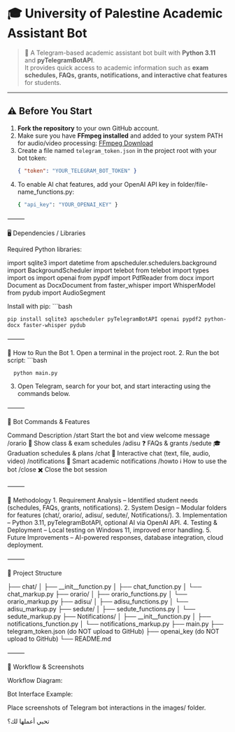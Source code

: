 # 🎓 University of Palestine Academic Assistant Bot

> 🤖 A Telegram-based academic assistant bot built with **Python 3.11** and **pyTelegramBotAPI**.  
It provides quick access to academic information such as **exam schedules, FAQs, grants, notifications, and interactive chat features** for students.

---

## ⚠️ Before You Start

1. **Fork the repository** to your own GitHub account.
2. Make sure you have **FFmpeg installed** and added to your system PATH for audio/video processing: [FFmpeg Download](https://ffmpeg.org/download.html)
3. Create a file named `telegram_token.json` in the project root with your bot token:
    ```json
   { "token": "YOUR_TELEGRAM_BOT_TOKEN" }
4.	To enable AI chat features, add your OpenAI API key in folder/file-name_functions.py:
    ```bash
    { "api_key": "YOUR_OPENAI_KEY" }


⸻

🖥️ Dependencies / Libraries

Required Python libraries:

import sqlite3
import datetime
from apscheduler.schedulers.background import BackgroundScheduler
import telebot
from telebot import types
import os
import openai
from pypdf import PdfReader
from docx import Document as DocxDocument
from faster_whisper import WhisperModel
from pydub import AudioSegment


Install with pip:
    ```bash
    
    pip install sqlite3 apscheduler pyTelegramBotAPI openai pypdf2 python-docx faster-whisper pydub


⸻

🚀 How to Run the Bot
	1.	Open a terminal in the project root.
	2.	Run the bot script:
      ```bash
            
      python main.py

  3.	Open Telegram, search for your bot, and start interacting using the commands below.

⸻

📝 Bot Commands & Features

Command	Description
/start	Start the bot and view welcome message
/orario	📅 Show class & exam schedules
/adisu	❓ FAQs & grants
/sedute	🎓 Graduation schedules & plans
/chat	💬 Interactive chat (text, file, audio, video)
/notifications	🔔 Smart academic notifications
/howto	ℹ️ How to use the bot
/close	✖️ Close the bot session


⸻

📑 Methodology
	1.	Requirement Analysis – Identified student needs (schedules, FAQs, grants, notifications).
	2.	System Design – Modular folders for features (chat/, orario/, adisu/, sedute/, Notifications/).
	3.	Implementation – Python 3.11, pyTelegramBotAPI, optional AI via OpenAI API.
	4.	Testing & Deployment – Local testing on Windows 11, improved error handling.
	5.	Future Improvements – AI-powered responses, database integration, cloud deployment.

⸻

📂 Project Structure

├── chat/
│   ├── __init__function.py
│   ├── chat_function.py
│   └── chat_markup.py
├── orario/
│   ├── orario_functions.py
│   └── orario_markup.py
├── adisu/
│   ├── adisu_functions.py
│   └── adisu_markup.py
├── sedute/
│   ├── sedute_functions.py
│   └── sedute_markup.py
├── Notifications/
│   ├── __init__function.py
│   ├── notifications_function.py
│   └── notifications_markup.py
├── main.py
├── telegram_token.json (do NOT upload to GitHub)
├── openai_key (do NOT upload to GitHub)
└── README.md


⸻

📸 Workflow & Screenshots

Workflow Diagram:

Bot Interface Example:

Place screenshots of Telegram bot interactions in the images/ folder.

تحبي أعملها لك؟
